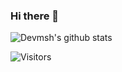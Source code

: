 ### Hi there 👋

<!--
**IsmailAAmassi/ismailaamassi** is a ✨ _special_ ✨ repository because its `README.md` (this file) appears on your GitHub profile.

Here are some ideas to get you started:

- 🔭 I’m currently working on ...
- 🌱 I’m currently learning ...
- 👯 I’m looking to collaborate on ...
- 🤔 I’m looking for help with ...
- 💬 Ask me about ...
- 📫 How to reach me: ...
- 😄 Pronouns: ...
- ⚡ Fun fact: ...
-->

![Devmsh's github stats](https://github-readme-stats.vercel.app/api?username=ismailaamassi)

![Visitors](https://visitor-badge.laobi.icu/badge?page_id=ismailaamassi.ismailaamassi)
